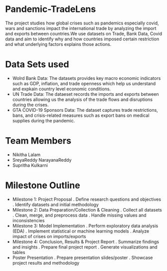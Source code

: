 # Pandemic-TradeLens
The project studies how global crises such as pandemics especially covid, wars and sanctions impact the international trade by analyzing the import and exports between countries.We use datasets on Trade, Bank Data, Covid data and aim to identify why and how countries imposed certain restriction and what underlying factors explains those actions.

# Data Sets used
- Wolrd Bank Data: The datasets provides key macro economic indicators such as GDP, inflation, and trade openness which help us understand and expkain country level economic conditions.
- UN Trade Data: The dataeset records the imports and exports between countries allowing us the analysis of the trade flows and disruptions during the crises.
- GTA COVID-19 Sponsors Data: The dataset captures trade restrictions, bans, and crisis-related measures such as export bans on medical supplies during the pandemic.

# Team Members
- Nikitha Lalam  
- SreyaReddy NarayanaReddy  
- Supritha Kulkarni

# Milestone Outline
- Milestone 1: Project Proposal
  . Define research questions and objectives
  . Identify datasets and initial methodology
- Milestone 2: Data Preparation/Collection & Cleaning
  . Collect all datasets
  . Clean, merge, and preprocess data
  . Handle missing values and inconsistencies
- Milestone 3: Model Implementation
  . Perform exploratory data analysis (EDA)
  . Implement statistical or machine learning models
  . Analyze impact of crises on imports/exports
- Milestone 4: Conclusion, Results & Project Report
  . Summarize findings and insights
  . Prepare final project report
  . Generate visualizations and tables
- Poster Presentation
  . Prepare presentation slides/poster
  . Showcase project results and methodology
